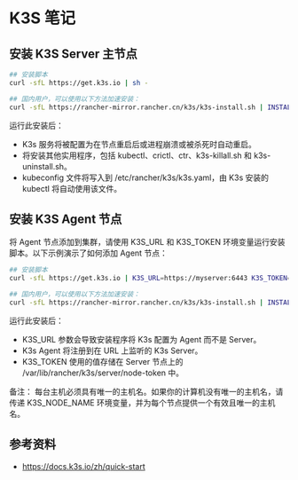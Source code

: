 # K3S 笔记

## 安装 K3S Server 主节点

```bash
## 安装脚本
curl -sfL https://get.k3s.io | sh -

## 国内用户，可以使用以下方法加速安装：
curl -sfL https://rancher-mirror.rancher.cn/k3s/k3s-install.sh | INSTALL_K3S_MIRROR=cn sh -
```

运行此安装后：
- K3s 服务将被配置为在节点重启后或进程崩溃或被杀死时自动重启。
- 将安装其他实用程序，包括 kubectl、crictl、ctr、k3s-killall.sh 和 k3s-uninstall.sh。
- kubeconfig 文件将写入到 /etc/rancher/k3s/k3s.yaml，由 K3s 安装的 kubectl 将自动使用该文件。

## 安装 K3S Agent 节点

将 Agent 节点添加到集群，请使用 K3S_URL 和 K3S_TOKEN 环境变量运行安装脚本。以下示例演示了如何添加 Agent 节点：

```bash
## 安装脚本
curl -sfL https://get.k3s.io | K3S_URL=https://myserver:6443 K3S_TOKEN=mynodetoken sh -

## 国内用户，可以使用以下方法加速安装：
curl -sfL https://rancher-mirror.rancher.cn/k3s/k3s-install.sh | INSTALL_K3S_MIRROR=cn K3S_URL=https://myserver:6443 K3S_TOKEN=mynodetoken sh -
```

运行此安装后：
- K3S_URL 参数会导致安装程序将 K3s 配置为 Agent 而不是 Server。
- K3s Agent 将注册到在 URL 上监听的 K3s Server。
- K3S_TOKEN 使用的值存储在 Server 节点上的 /var/lib/rancher/k3s/server/node-token 中。

备注：
每台主机必须具有唯一的主机名。如果你的计算机没有唯一的主机名，请传递 K3S_NODE_NAME 环境变量，并为每个节点提供一个有效且唯一的主机名。

## 参考资料

- https://docs.k3s.io/zh/quick-start
